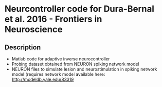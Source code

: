 # Neurcontroller code for Dura-Bernal et al. 2016 - Frontiers in Neuroscience

## Description

* Matlab code for adaptive inverse neurocontroller
* Probing dataset obtained from NEURON spiking network model
* NEURON files to simulate lesion and neurostimulation in spiking network model (requires network model available here: http://modeldb.yale.edu/83319
